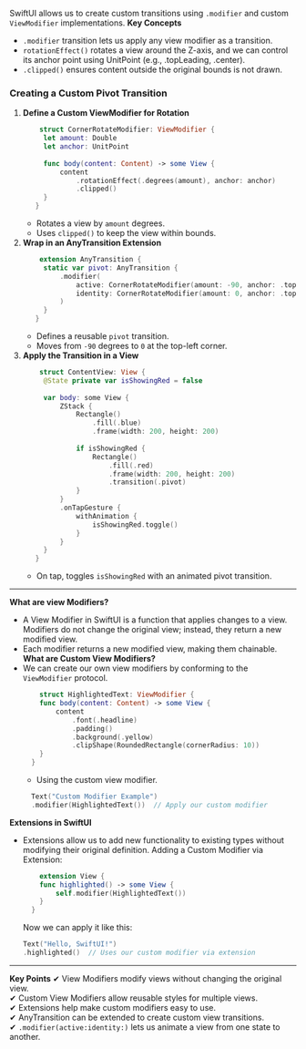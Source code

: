SwiftUI allows us to create custom transitions using `.modifier` and custom `ViewModifier` implementations.
**Key Concepts**
- `.modifier` transition lets us apply any view modifier as a transition.
- `rotationEffect()` rotates a view around the Z-axis, and we can control its anchor point using UnitPoint (e.g., .topLeading, .center).
- `.clipped()` ensures content outside the original bounds is not drawn.

### Creating a Custom Pivot Transition
1. **Define a Custom ViewModifier for Rotation**
   ```Swift
       struct CornerRotateModifier: ViewModifier {
        let amount: Double
        let anchor: UnitPoint
    
        func body(content: Content) -> some View {
            content
                .rotationEffect(.degrees(amount), anchor: anchor)
                .clipped()
        }
      }
   ```
   - Rotates a view by `amount` degrees.
   - Uses `clipped()` to keep the view within bounds.
2. **Wrap in an AnyTransition Extension**
   ```Swift
       extension AnyTransition {
        static var pivot: AnyTransition {
            .modifier(
                active: CornerRotateModifier(amount: -90, anchor: .topLeading),
                identity: CornerRotateModifier(amount: 0, anchor: .topLeading)
            )
        }
      }
   ```
   - Defines a reusable `pivot` transition.
   - Moves from `-90` degrees to `0` at the top-left corner.
3. **Apply the Transition in a View**
   ```Swift
       struct ContentView: View {
        @State private var isShowingRed = false
    
        var body: some View {
            ZStack {
                Rectangle()
                    .fill(.blue)
                    .frame(width: 200, height: 200)
    
                if isShowingRed {
                    Rectangle()
                        .fill(.red)
                        .frame(width: 200, height: 200)
                        .transition(.pivot)
                }
            }
            .onTapGesture {
                withAnimation {
                    isShowingRed.toggle()
                }
            }
        }
      }
   ```
   - On tap, toggles `isShowingRed` with an animated pivot transition.

---------

**What are view Modifiers?**
  - A View Modifier in SwiftUI is a function that applies changes to a view. Modifiers do not change the original view; instead, they return a new modified view.
  - Each modifier returns a new modified view, making them chainable.
**What are Custom View Modifiers?**
  - We can create our own view modifiers by conforming to the `ViewModifier` protocol.
    ```Swift
        struct HighlightedText: ViewModifier {
        func body(content: Content) -> some View {
            content
                .font(.headline)
                .padding()
                .background(.yellow)
                .clipShape(RoundedRectangle(cornerRadius: 10))
        }
      }
    ```
    - Using the custom view modifier.
    ```Swift
      Text("Custom Modifier Example")
      .modifier(HighlightedText())  // Apply our custom modifier
    ```
**Extensions in SwiftUI**
  - Extensions allow us to add new functionality to existing types without modifying their original definition.
    Adding a Custom Modifier via Extension:
    ```Swift
        extension View {
        func highlighted() -> some View {
            self.modifier(HighlightedText())
        }
      }
    ```
    Now we can apply it like this:
    ```Swift
    Text("Hello, SwiftUI!")
    .highlighted()  // Uses our custom modifier via extension
    ```

----------
**Key Points**
✔ View Modifiers modify views without changing the original view.<br>
✔ Custom View Modifiers allow reusable styles for multiple views.<br>
✔ Extensions help make custom modifiers easy to use.<br>
✔ AnyTransition can be extended to create custom view transitions.<br>
✔ `.modifier(active:identity:)` lets us animate a view from one state to another.<br>
